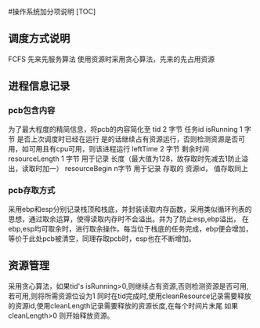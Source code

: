 #操作系统加分项说明
[TOC]
## 调度方式说明
FCFS 先来先服务算法 
使用资源时采用贪心算法，先来的先占用资源
## 进程信息记录
### pcb包含内容
为了最大程度的精简信息，将pcb的内容简化至
tid 2 字节 任务id
isRunning 1 字节 是否上次调度时已经在运行 是的话继续占有资源运行，否则检测资源是否可用，如可用且有cpu可用，则该进程运行
leftTime 2 字节 剩余时间
resourceLength 1 字节 用于记录 长度（最大值为128，故存取时先减去1防止溢出，读取时加一）
resourceBegin n字节 用于记录 存取的 资源id， 值存取同上
### pcb存取方式
 采用ebp和esp分别记录栈顶和栈底，并封装读取内存函数，采用类似循环列表的思想，通过取余运算，使得读取内存时不会溢出。并为了防止esp,ebp溢出，
 在ebp,esp均可取余时，进行取余操作。每当位于栈底的任务完成，ebp便会增加，等价于此处pcb被清空，同理存取pcb时，esp也在不断增加。
## 资源管理
采用贪心算法，如果tid's isRunning>0,则继续占有资源,否则检测资源是否可用,若可用,则将所需资源位设为1
同时在tid完成时,使用cleanResource记录需要释放的资源id,使用cleanLength记录需要释放的资源长度,在每个时间片末尾
如果cleanLength>0 则开始释放资源。